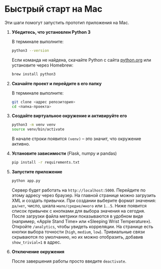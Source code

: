 # Быстрый старт на Mac

Эти шаги помогут запустить прототип приложения на Mac.

1. **Убедитесь, что установлен Python 3**
   
   В терминале выполните:
   ```bash
   python3 --version
   ```
   Если команда не найдена, скачайте Python с сайта [python.org](https://www.python.org/) или установите через Homebrew:
   ```bash
   brew install python3
   ```

2. **Скачайте проект и перейдите в его папку**
   
   В терминале выполните:
   ```bash
   git clone <адрес репозитория>
   cd <папка-проекта>
   ```

3. **Создайте виртуальное окружение и активируйте его**
   
   ```bash
   python3 -m venv venv
   source venv/bin/activate
   ```
   В начале строки появится `(venv)` – это значит, что окружение активно.

4. **Установите зависимости** (Flask, numpy и pandas)

   ```bash
   pip install -r requirements.txt
   ```

5. **Запустите приложение**
   
   ```bash
   python app.py
   ```
   Сервер будет работать на `http://localhost:5000`.
  Перейдите по этому адресу через браузер. На главной странице можно загрузить
  XML и создать привычки. При создании выберите формат значения: `да/нет`,
  число, шкала `мало/средне/много` или `1..5`. Ниже появится список привычек с
  кнопками для выбора значения на сегодня. После загрузки файла метрики показываются в
  удобном виде (например, «Apple Stand Time» или «Sleeping Wrist Temperature»). Откройте `/analytics`, чтобы
  увидеть корреляции. На странице есть кнопки выбора точности (`high`,
  `medium`, `low`). Тривиальные связи скрываются по умолчанию, но их можно
  отобразить, добавив `show_trivial=1` в адрес.

6. **Отключение окружения**
   
   После завершения работы просто введите `deactivate`.
